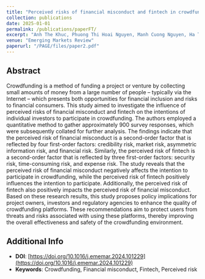 ```yaml
---
title: "Perceived risks of financial misconduct and fintech in crowdfunding of Vietnamese individual investors"
collection: publications
date: 2025-01-01
permalink: /publications/paperFT/
excerpt: "Anh The Khuc, Phuong Thi Hoai Nguyen, Manh Cuong Nguyen, Ha Thu Le"
venue: "Emerging Markets Review"
paperurl: "/PAGE/files/paper2.pdf"
---
```

## Abstract
Crowdfunding is a method of funding a project or venture by collecting small amounts of money from a large number of people – typically via the Internet – which presents both opportunities for financial inclusion and risks to financial consumers. 
This study aimed to investigate the influence of perceived risks of financial misconduct and fintech on the intentions of individual investors to participate in crowdfunding. 
The authors employed a quantitative method to gather approximately 900 survey responses, which were subsequently collated for further analysis. 
The findings indicate that the perceived risk of financial misconduct is a second-order factor that is reflected by four first-order factors: credibility risk, market risk, asymmetric information risk, and financial risk. 
Similarly, the perceived risk of fintech is a second-order factor that is reflected by three first-order factors: security risk, time-consuming risk, and expense risk. 
The study reveals that the perceived risk of financial misconduct negatively affects the intention to participate in crowdfunding, while the perceived risk of fintech positively influences the intention to participate. 
Additionally, the perceived risk of fintech also positively impacts the perceived risk of financial misconduct. Based on these research results, this study proposes policy implications for project owners, investors and regulatory agencies to enhance the quality of crowdfunding platforms. 
These recommendations aim to protect users from threats and risks associated with using these platforms, thereby improving the overall effectiveness and safety of the crowdfunding environment.

## Additional Info
- **DOI**: [https://doi.org/10.1016/j.ememar.2024.101229](https://doi.org/10.1016/j.ememar.2024.101229)
- **Keywords**: Crowdfunding, Financial misconduct, Fintech, Perceived risk
